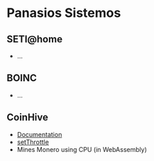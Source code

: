 # Panasios Sistemos

## SETI@home

- ...

## BOINC

- ...

## CoinHive

- [Documentation](https://coinhive.com/documentation#hash-rate)
- [setThrottle](https://coinhive.com/documentation/miner#miner-set-throttle)
- Mines Monero using CPU (in WebAssembly)